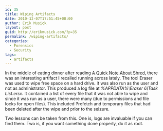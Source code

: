 ```yaml
---
id: 35
title: Wiping Artifacts
date: 2010-12-07T17:51:45+00:00
author: Erik Musick
layout: post
guid: http://erikmusick.com/?p=35
permalink: /wiping-artifacts/
categories:
  - Forensics
  - Security
tags:
  - artifacts
---
```

In the middle of eating dinner after reading [A Quick Note About Shred](http://computer-forensics.sans.org/blog/2010/12/07/digital-forensics-quick-note-shred "SANS article link to A Quick Note About Shred"), there was an interesting artifact I recalled running across lately. The tool Eraser was used to wipe free space on a hard drive. It was also run as the user and not as administrator. This produced a log file at _%APPDATA%\Eraser 6\Task List.ersx._ It contained a list of every file that it was not able to wipe and since it was run as a user, there were many (due to permissions and file locks for open files). This included Prefetch and temporary files that had been deleted after the wipe and prior to the seizure.

Two lessons can be taken from this. One is, logs are invaluable if you can find them. Two is, if you want something done properly, do it as root.